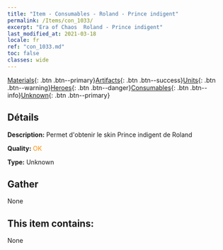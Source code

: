 ```yaml
---
title: "Item - Consumables - Roland - Prince indigent"
permalink: /Items/con_1033/
excerpt: "Era of Chaos  Roland - Prince indigent"
last_modified_at: 2021-03-18
locale: fr
ref: "con_1033.md"
toc: false
classes: wide
---
```

 [Materials](/fr/Items/){: .btn .btn--primary}[Artifacts](/fr/Items/Artifacts/){: .btn .btn--success}[Units](/fr/Items/Units/){: .btn .btn--warning}[Heroes](/fr/Items/Heroes/){: .btn .btn--danger}[Consumables](/fr/Items/Consumables/){: .btn .btn--info}[Unknown](/fr/Items/Unknown/){: .btn .btn--primary}

## Détails
 **Description:** Permet d'obtenir le skin Prince indigent de Roland

 **Quality:** <span style="color: #FF8C00">OK</span>

 **Type:** Unknown

## Gather

  None

## This item contains:

  None

